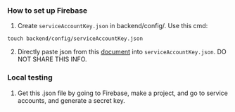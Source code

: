 ### How to set up Firebase

1. Create `serviceAccountKey.json` in backend/config/. Use this cmd:

`touch backend/config/serviceAccountKey.json`

2. Directly paste json from this [document](https://docs.google.com/document/d/1rfrqNV5GGoDFr5wz2cN9B02S-cIzHsqGUT-3h1FZo1I/edit?tab=t.0) into `serviceAccountKey.json`. DO NOT SHARE THIS INFO.

### Local testing

1. Get this .json file by going to Firebase, make a project, and go to service accounts, and generate a secret key.